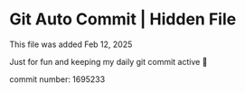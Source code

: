 # Git Auto Commit | Hidden File

This file was added Feb 12, 2025

Just for fun and keeping my daily git commit active 🤪

commit number: 1695233
